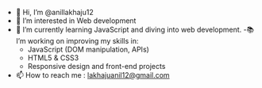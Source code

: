- 👋 Hi, I’m @anillakhaju12
- 👀 I’m interested in Web development
- 🌱 I’m currently learning JavaScript and diving into web development.
-📚 I’m working on improving my skills in:
     - JavaScript (DOM manipulation, APIs)
     - HTML5 & CSS3
     - Responsive design and front-end projects
- 📫 How to reach me : lakhajuanil12@gmail.com
<!---
anillakhaju12/anillakhaju12 is a ✨ special ✨ repository because its `README.md` (this file) appears on your GitHub profile.
You can click the Preview link to take a look at your changes.
--->
